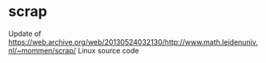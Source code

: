 # scrap
Update of https://web.archive.org/web/20130524032130/http://www.math.leidenuniv.nl/~mommen/scrap/ Linux source code
